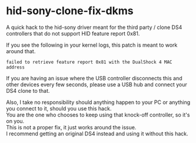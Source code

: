 # hid-sony-clone-fix-dkms
A quick hack to the hid-sony driver meant for the third party / clone DS4 controllers 
that do not support HID feature report 0x81.

If you see the following in your kernel logs, this patch is meant to work around that.
```
failed to retrieve feature report 0x81 with the DualShock 4 MAC address
```

If you are having an issue where the USB controller disconnects this and other devices every few seconds, 
please use a USB hub and connect your DS4 clone to that.

Also, I take no responsibility should anything happen to your PC or anything you connect to it, 
should you use this hack.  
You are the one who chooses to keep using that knock-off controller, so it's on you.  
This is not a proper fix, it just works around the issue.  
I recommend getting an original DS4 instead and using it without this hack.
